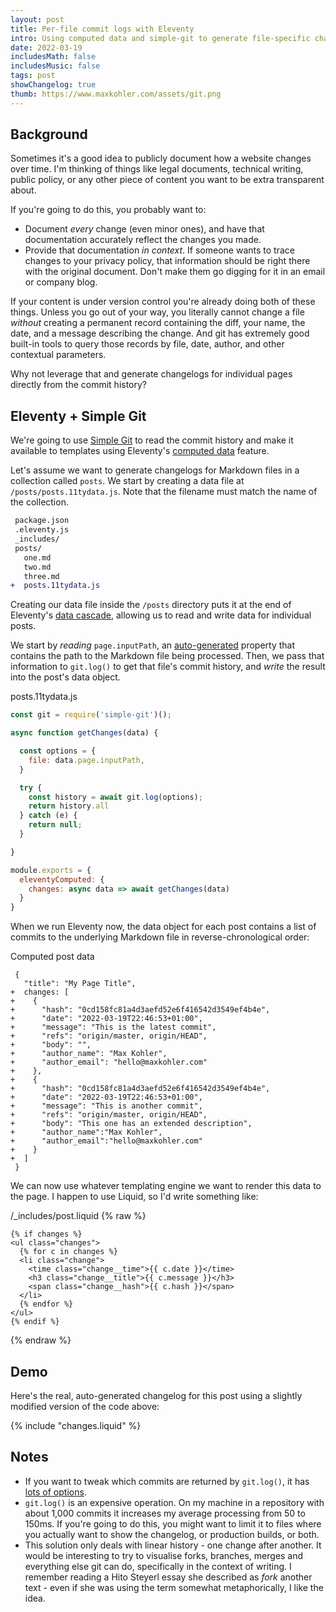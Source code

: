 ```yaml
---
layout: post
title: Per-file commit logs with Eleventy
intro: Using computed data and simple-git to generate file-specific changelogs.
date: 2022-03-19
includesMath: false
includesMusic: false
tags: post
showChangelog: true
thumb: https://www.maxkohler.com/assets/git.png
---
```


## Background

Sometimes it's a good idea to publicly document how a website changes over time. I'm thinking of things like legal documents, technical writing, public policy, or any other piece of content you want to be extra transparent about.

If you're going to do this, you probably want to:

- Document _every_ change (even minor ones), and have that documentation accurately reflect the changes you made.
- Provide that documentation _in context_. If someone wants to trace changes to your privacy policy, that information should be right there with the original document. Don't make them go digging for it in an email or company blog.

If your content is under version control you're already doing both of these things. Unless you go out of your way, you literally cannot change a file _without_ creating a permanent record containing the diff, your name, the date, and a message describing the change. And git has extremely good built-in tools to query those records by file, date, author, and other contextual parameters.

Why not leverage that and generate changelogs for individual pages directly from the commit history?

## Eleventy + Simple Git

We're going to use [Simple Git](https://www.npmjs.com/package/simple-git) to read the commit history and make it available to templates using Eleventy's [computed data](https://www.11ty.dev/docs/data-computed/) feature.

Let's assume we want to generate changelogs for Markdown files in a collection called `posts`. We start by creating a data file at `/posts/posts.11tydata.js`. Note that the filename must match the name of the collection.

```diff
 package.json
 .eleventy.js
 _includes/
 posts/
   one.md
   two.md
   three.md
+  posts.11tydata.js
```

Creating our data file inside the `/posts` directory puts it at the end of Eleventy's [data cascade](https://www.11ty.dev/docs/data-cascade/), allowing us to read and write data for individual posts.

We start by _reading_ `page.inputPath`, an [auto-generated](https://www.11ty.dev/docs/data-eleventy-supplied/) property that contains the path to the Markdown file being processed. Then, we pass that information to `git.log()` to get that file's commit history, and _write_ the result into the post's data object.

<span class="code__title">posts.11tydata.js</span>
```js
const git = require('simple-git')();

async function getChanges(data) {

  const options = {
    file: data.page.inputPath,
  }

  try {
    const history = await git.log(options);
    return history.all
  } catch (e) {
    return null;
  }

}

module.exports = {
  eleventyComputed: {
    changes: async data => await getChanges(data)
  }
}
```

When we run Eleventy now, the data object for each post contains a list of commits to the underlying Markdown file in reverse-chronological order:

<span class="code__title">Computed post data </span>
```diff-json
 {
   "title": "My Page Title",
+  changes: [
+    {
+      "hash": "0cd158fc81a4d3aefd52e6f416542d3549ef4b4e",
+      "date": "2022-03-19T22:46:53+01:00",
+      "message": "This is the latest commit",
+      "refs": "ori­gin/​mas­ter, ori­gin/​HEAD",
+      "body": "",
+      "au­thor_­name": "Max Kohler",
+      "author_email": "hello@maxkohler.com"
+    },
+    {
+      "hash": "0cd158fc81a4d3aefd52e6f416542d3549ef4b4e",
+      "date": "2022-03-19T22:46:53+01:00",
+      "message": "This is another commit",
+      "refs": "ori­gin/​mas­ter, ori­gin/​HEAD",
+      "body": "This one has an extended description",
+      "au­thor_­name":"Max Kohler",
+      "author_email":"hello@maxkohler.com"
+    }
+  ]
 }
```

We can now use whatever templating engine we want to render this data to the page. I happen to use Liquid, so I'd write something like:

<span class="code__title">/_includes/post.liquid</span>
{% raw %}

```liquid
{% if changes %}
<ul class="changes">
  {% for c in changes %}
  <li class="change">
    <time class="change__time">{{ c.date }}</time>
    <h3 class="change__title">{{ c.message }}</h3>
    <span class="change__hash">{{ c.hash }}</span>
  </li>
  {% endfor %}
</ul>
{% endif %}
```

{% endraw %}

## Demo

Here's the real, auto-generated changelog for this post using a slightly modified version of the code above:

{% include "changes.liquid" %}

## Notes

- If you want to tweak which commits are returned by `git.log()`, it has [lots of  options](https://github.com/steveukx/git-js#git-log). 
- `git.log()` is an expensive operation. On my machine in a repository with about 1,000 commits it increases my average processing from 50 to 150ms. If you're going to do this, you might want to limit it to files where you actually want to show the changelog, or production builds, or both.
- This solution only deals with linear history - one change after another. It would be interesting to try to visualise forks, branches, merges and everything else git can do, specifically in the context of writing. I remember reading a Hito Steyerl essay she described as _fork_ another text - even if she was using the term somewhat metaphorically, I like the idea.